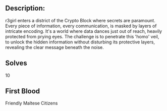 ## Description:

r3girl enters a district of the Crypto Block where secrets are paramount. Every piece of information, every communication, is masked by layers of intricate encoding. It's a world where data dances just out of reach, heavily protected from prying eyes. The challenge is to penetrate this 'homo' veil, to unlock the hidden information without disturbing its protective layers, revealing the clear message beneath the noise.

## Solves

10

## First Blood

Friendly Maltese Citizens
